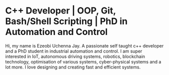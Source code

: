 # C++ Developer | OOP, Git, Bash/Shell Scripting | PhD in Automation and Control

Hi, my name is Ezeobi Uchenna Jay. A passionate self taught c++ developer and a PhD student in industrial automation and control. I am super interested in IoT, autonomous driving systems, robotics, blockchain technology, optimisation of various systems, cyber-physical systems and a lot more. I love designing and creating fast and efficient systems. 
